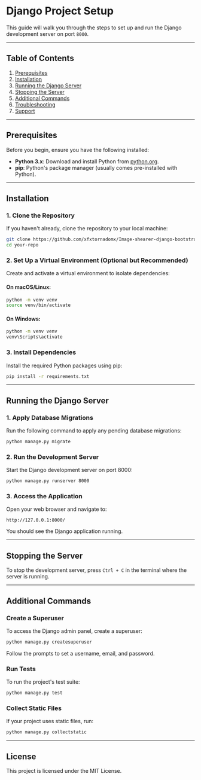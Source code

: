 # Django Project Setup

This guide will walk you through the steps to set up and run the Django development server on port `8000`.

---

## Table of Contents

1. [Prerequisites](#prerequisites)
2. [Installation](#installation)
3. [Running the Django Server](#running-the-django-server)
4. [Stopping the Server](#stopping-the-server)
5. [Additional Commands](#additional-commands)
6. [Troubleshooting](#troubleshooting)
7. [Support](#support)

---

## Prerequisites

Before you begin, ensure you have the following installed:

- **Python 3.x**: Download and install Python from [python.org](https://www.python.org/downloads/).
- **pip**: Python's package manager (usually comes pre-installed with Python).

---

## Installation

### 1. Clone the Repository

If you haven't already, clone the repository to your local machine:

```bash
git clone https://github.com/xfxtornadomx/Image-shearer-django-bootstrap.git
cd your-repo
```

### 2. Set Up a Virtual Environment (Optional but Recommended)

Create and activate a virtual environment to isolate dependencies:

#### On macOS/Linux:

```bash
python -m venv venv
source venv/bin/activate
```

#### On Windows:

```bash
python -m venv venv
venv\Scripts\activate
```

### 3. Install Dependencies

Install the required Python packages using pip:

```bash
pip install -r requirements.txt
```

---

## Running the Django Server

### 1. Apply Database Migrations

Run the following command to apply any pending database migrations:

```bash
python manage.py migrate
```

### 2. Run the Development Server

Start the Django development server on port 8000:

```bash
python manage.py runserver 8000
```

### 3. Access the Application

Open your web browser and navigate to:

```
http://127.0.0.1:8000/
```

You should see the Django application running.

---

## Stopping the Server

To stop the development server, press `Ctrl + C` in the terminal where the server is running.

---

## Additional Commands

### Create a Superuser

To access the Django admin panel, create a superuser:

```bash
python manage.py createsuperuser
```

Follow the prompts to set a username, email, and password.

### Run Tests

To run the project's test suite:

```bash
python manage.py test
```

### Collect Static Files

If your project uses static files, run:

```bash
python manage.py collectstatic
```

---

## License

This project is licensed under the MIT License.
